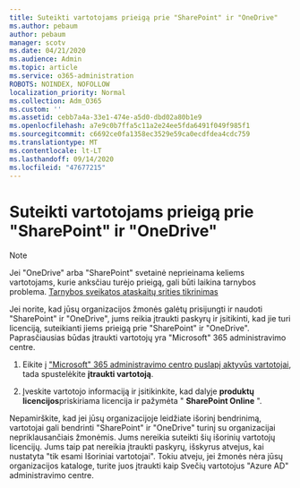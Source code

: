 ```yaml
---
title: Suteikti vartotojams prieigą prie "SharePoint" ir "OneDrive"
ms.author: pebaum
author: pebaum
manager: scotv
ms.date: 04/21/2020
ms.audience: Admin
ms.topic: article
ms.service: o365-administration
ROBOTS: NOINDEX, NOFOLLOW
localization_priority: Normal
ms.collection: Adm_O365
ms.custom: ''
ms.assetid: cebb7a4a-33e1-474e-a5d0-dbd02a80b1e9
ms.openlocfilehash: a7e9c0b7ffa5c11a2e24ee5fda6491f049f985f1
ms.sourcegitcommit: c6692ce0fa1358ec3529e59ca0ecdfdea4cdc759
ms.translationtype: MT
ms.contentlocale: lt-LT
ms.lasthandoff: 09/14/2020
ms.locfileid: "47677215"
---
```

# <a name="give-users-access-to-sharepoint-and-onedrive"></a>Suteikti vartotojams prieigą prie "SharePoint" ir "OneDrive"

> [!NOTE]
> Jei "OneDrive" arba "SharePoint" svetainė neprieinama keliems vartotojams, kurie anksčiau turėjo prieigą, gali būti laikina tarnybos problema. [Tarnybos sveikatos ataskaitų srities tikrinimas](https://portal.office.com/adminportal/home#/servicehealth)
  
Jei norite, kad jūsų organizacijos žmonės galėtų prisijungti ir naudoti "SharePoint" ir "OneDrive", jums reikia įtraukti paskyrų ir įsitikinti, kad jie turi licenciją, suteikianti jiems prieigą prie "SharePoint" ir "OneDrive". Paprasčiausias būdas įtraukti vartotojų yra "Microsoft" 365 administravimo centre.
  
1. Eikite į ["Microsoft" 365 administravimo centro puslapį aktyvūs vartotojai](https://portal.office.com/adminportal/home#/users), tada spustelėkite **įtraukti vartotoją**.
    
2. Įveskite vartotojo informaciją ir įsitikinkite, kad dalyje **produktų licencijos**priskiriama licencija ir pažymėta " **SharePoint Online** ". 
    
Nepamirškite, kad jei jūsų organizacijoje leidžiate išorinį bendrinimą, vartotojai gali bendrinti "SharePoint" ir "OneDrive" turinį su organizacijai nepriklausančiais žmonėmis. Jums nereikia suteikti šių išorinių vartotojų licencijų. Jums taip pat nereikia įtraukti paskyrų, išskyrus atvejus, kai nustatyta "tik esami Išoriniai vartotojai". Tokiu atveju, jei žmonės nėra jūsų organizacijos kataloge, turite juos įtraukti kaip Svečių vartotojus "Azure AD" administravimo centre.
  

